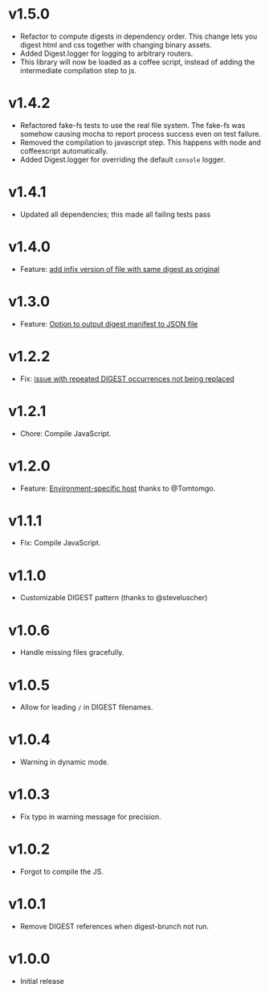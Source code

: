 # v1.5.0

* Refactor to compute digests in dependency order.
  This change lets you digest html and css together with changing binary assets.
* Added Digest.logger for logging to arbitrary routers.
* This library will now be loaded as a coffee script,
  instead of adding the intermediate compilation step to js.

# v1.4.2

* Refactored fake-fs tests to use the real file system.
  The fake-fs was somehow causing mocha
  to report process success even on test failure.
* Removed the compilation to javascript step.
  This happens with node and coffeescript automatically.
* Added Digest.logger for overriding the default `console` logger.

# v1.4.1

* Updated all dependencies; this made all failing tests pass

# v1.4.0

* Feature: [add infix version of file with same digest as original][17]

# v1.3.0

* Feature: [Option to output digest manifest to JSON file][15]

# v1.2.2

* Fix: [issue with repeated DIGEST occurrences not being replaced][11]

# v1.2.1

* Chore: Compile JavaScript.

# v1.2.0

* Feature: [Environment-specific host][10] thanks to @Tomtomgo.

# v1.1.1

* Fix: Compile JavaScript.

# v1.1.0

* Customizable DIGEST pattern (thanks to @steveluscher)

# v1.0.6

* Handle missing files gracefully.

# v1.0.5

* Allow for leading `/` in DIGEST filenames.

# v1.0.4

* Warning in dynamic mode.

# v1.0.3

* Fix typo in warning message for precision.

# v1.0.2

* Forgot to compile the JS.

# v1.0.1

* Remove DIGEST references when digest-brunch not run.

# v1.0.0

* Initial release


[10]: https://github.com/mutewinter/digest-brunch/pull/10
[11]: https://github.com/mutewinter/digest-brunch/issues/11
[15]: https://github.com/mutewinter/digest-brunch/pull/15
[17]: https://github.com/mutewinter/digest-brunch/pull/17

